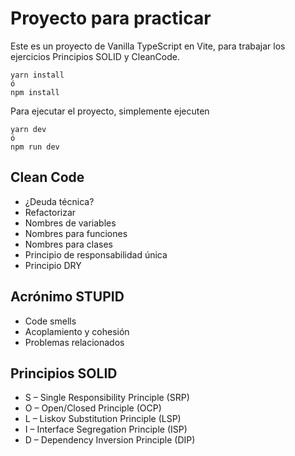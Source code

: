 # Proyecto para practicar

Este es un proyecto de Vanilla TypeScript en Vite, para trabajar los ejercicios Principios SOLID y CleanCode.


```
yarn install
ó
npm install
```

Para ejecutar el proyecto, simplemente ejecuten
```
yarn dev
ó
npm run dev
```

## Clean Code
- ¿Deuda técnica?
- Refactorizar
- Nombres de variables
- Nombres para funciones
- Nombres para clases
- Principio de responsabilidad única
- Principio DRY
  
## Acrónimo STUPID
- Code smells
- Acoplamiento y cohesión
- Problemas relacionados

## Principios SOLID
- S – Single Responsibility Principle (SRP)
- O – Open/Closed Principle (OCP)
- L – Liskov Substitution Principle (LSP)
- I – Interface Segregation Principle (ISP)
- D – Dependency Inversion Principle (DIP)
